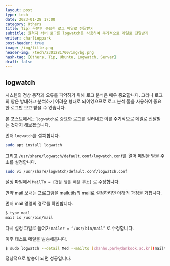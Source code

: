 ```yaml
---
layout: post
type: tech
date: 2023-01-28 17:00
category: Others
title: Tip) 우분투 중요한 로그 메일로 전달받기
subtitle: 원격지 서버 로그를 logwatch를 사용하여 주기적으로 메일로 전달받기
writer: charlieppark
post-header: true
image: /img/title.png
header-img: /tech/2301281700/img/bg.png
hash-tag: [Others, Tip, Ubuntu, Logwatch, Server]
draft: false
---
```


## logwatch

시스템의 정상 동작과 오류를 파악하기 위해 로그 분석은 매우 중요합니다. 그러나 로그의 양은 방대하고 분석하기 어려운 형태로 되어있으므로 로그 분석 툴을 사용하여 중요한 로그만 보고 받을 수 있습니다.

본 포스트에서는 `logwatch`로 중요한 로그를 걸러내고 이를 주기적으로 메일로 전달받는 것까지 해보겠습니다.

먼저 `logwatch`를 설치합니다.

```bash
sudo apt install logwatch
```

그리고 `/usr/share/logwatch/default.conf/logwatch.conf`를 열어 메일을 받을 주소를 설정합니다.

```bash
sudo vi /usr/share/logwatch/default.conf/logwatch.conf
```

설정 파일에서 `MailTo = {전달 받을 메일 주소}` 로 수정합니다.

만약 mail 보내는 프로그램을 mailutils의 mail로 설정하려면 아래의 과정을 거칩니다.

먼저 mail 명령의 경로를 확인합니다.

```bash
$ type mail
mail is /usr/bin/mail
```

다시 설정 파일로 들어가 `mailer = “/usr/bin/mail”` 로 수정합니다.

이후 테스트 메일을 발송해봅니다.

```bash
$ sudo logwatch --detail Med --mailto [chanho.park@dankook.ac.kr](mailto:chanho.park@dankook.ac.kr) --service all --range today
```

정상적으로 발송이 되면 성공입니다.
